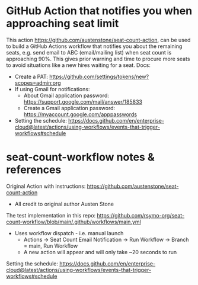 # GitHub Action that notifies you when approaching seat limit
This action https://github.com/austenstone/seat-count-action, can be used to build a GitHub Actions workflow that notifies you about the remaining seats, e.g. send email to ABC (email/mailing list) when seat count is approaching 90%.
This gives prior warning and time to procure more seats to avoid situations like a new hires waiting for a seat.
Docs:
- Create a PAT: https://github.com/settings/tokens/new?scopes=admin:org
- If using Gmail for notifications:
    - About Gmail application password: https://support.google.com/mail/answer/185833
    - Create a Gmail application password: https://myaccount.google.com/apppasswords
- Setting the schedule: https://docs.github.com/en/enterprise-cloud@latest/actions/using-workflows/events-that-trigger-workflows#schedule




# seat-count-workflow notes & references

Original Action with instructions: https://github.com/austenstone/seat-count-action
- All credit to original author Austen Stone

The test implementation in this repo: https://github.com/rsymo-org/seat-count-workflow/blob/main/.github/workflows/main.yml
- Uses workflow dispatch - i.e. manual launch
    - Actions -> Seat Count Email Notification -> Run Workflow -> Branch = main, Run Workflow
    - A new action will appear and will only take ~20 seconds to run 

Setting the schedule: https://docs.github.com/en/enterprise-cloud@latest/actions/using-workflows/events-that-trigger-workflows#schedule
